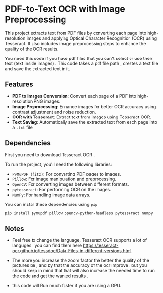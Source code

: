 # PDF-to-Text OCR with Image Preprocessing

This project extracts text from PDF files by converting each page into high-resolution images and applying Optical Character Recognition (OCR) using Tesseract. It also includes image preprocessing steps to enhance the quality of the OCR results.

You need this code if you have pdf files that you can't select or use their text (text inside images) .
This code takes a pdf file path , creates a text file and save the extracted text in it.

## Features
- **PDF to Images Conversion**: Convert each page of a PDF into high-resolution PNG images.
- **Image Preprocessing**: Enhance images for better OCR accuracy using contrast adjustment and noise reduction.
- **OCR with Tesseract**: Extract text from images using Tesseract OCR.
- **Text Saving**: Automatically save the extracted text from each page into a `.txt` file.

## Dependencies
First you need to download Tesseract OCR .

To run the project, you'll need the following libraries:
- `PyMuPDF (fitz)`: For converting PDF pages to images.
- `Pillow`: For image manipulation and preprocessing.
- `OpenCV`: For converting images between different formats.
- `pytesseract`: For performing OCR on the images.
- `NumPy`: For handling image data arrays.

You can install these dependencies using `pip`:


```bash
pip install pymupdf pillow opencv-python-headless pytesseract numpy

```
## Notes
- Feel free to change the language, Tesseract OCR supports a lot of languges , you can find them here https://tesseract-ocr.github.io/tessdoc/Data-Files-in-different-versions.html

- The more you increase the zoom factor the better the quality of the pictures be , and by that the accuracy of the ocr improve . but you should keep in mind that that will also increase the needed time to run the code and get the wanted results . 

- this code will Run much faster if you are using a GPU.
